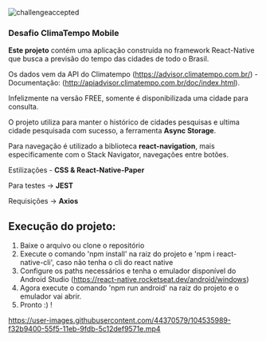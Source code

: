 ![challengeaccepted](https://user-images.githubusercontent.com/44370579/104533265-d345a180-55f0-11eb-9f12-74882089ceb4.png)

### Desafio ClimaTempo Mobile

**Este projeto** contém uma aplicação construída no framework React-Native que busca a previsão do tempo das cidades de todo o Brasil.

Os dados vem da API do Climatempo (https://advisor.climatempo.com.br/) - Documentação: (http://apiadvisor.climatempo.com.br/doc/index.html).

Infelizmente na versão FREE, somente é disponibilizada uma cidade para consulta.

O projeto utiliza para manter o histórico de cidades pesquisas e ultima cidade pesquisada com sucesso, a ferramenta **Async Storage**.

Para navegação é utilizado a biblioteca **react-navigation**, mais especificamente com o Stack Navigator, navegações entre botões.

Estilizações - **CSS & React-Native-Paper**

Para testes -> **JEST**

Requisições -> **Axios**

## Execução do projeto:

1. Baixe o arquivo ou clone o repositório
2. Execute o comando 'npm install' na raiz do projeto e 'npm i react-native-cli', caso não tenha o cli do react native
3. Configure os paths necessários e tenha o emulador disponível do Android Studio (https://react-native.rocketseat.dev/android/windows)
4. Agora execute o comando 'npm run android' na raiz do projeto e o emulador vai abrir.
5. Pronto :) !

https://user-images.githubusercontent.com/44370579/104535989-f32b9400-55f5-11eb-9fdb-5c12def9571e.mp4
